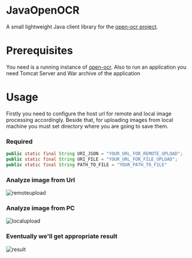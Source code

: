 # JavaOpenOCR
A small lightweight Java client library for the <a href="https://github.com/tleyden/open-ocr">open-ocr project</a>.

# Prerequisites
You need is a running instance of <a href="https://github.com/tleyden/open-ocr">open-ocr</a>.
Also to run an application you need Tomcat Server and War archive of the application

# Usage
Firstly you need to configure the host url for remote and local image processing accordingly. Beside that, for uploading images from local machine you must set directory where you are going to save them.

### Required
```java
public static final String URI_JSON = "YOUR_URL_FOR_REMOTE_UPLOAD";
public static final String URI_FILE = "YOUR_URL_FOR_FILE_UPLOAD";
public static final String PATH_TO_FILE = "YOUR_PATH_TO_FILE"
```
### Analyze image from Url
![remoteupload](https://user-images.githubusercontent.com/23281318/52038611-d8180480-2543-11e9-9298-3a8916261ad1.jpg)
### Analyze image from PC
![localupload](https://user-images.githubusercontent.com/23281318/52038712-fed63b00-2543-11e9-8297-07ba3daae998.jpg)
### Eventually we'll get appropriate result
![result](https://user-images.githubusercontent.com/23281318/52038855-2a592580-2544-11e9-9a08-9945873195a1.jpg)
